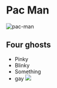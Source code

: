# Pac Man

![pac-man](https://cdn.pixabay.com/photo/2013/07/12/16/57/pacman-151558_960_720.png)

## Four ghosts
* Pinky
* Blinky
* Something
* gay
![](https://s3.amazonaws.com/user-media.venngage.com/a70319c58bfab6af917a59b9550d734a.jpg)

